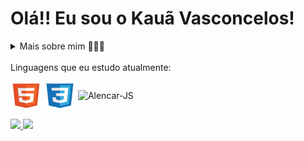 # Olá!! Eu sou o Kauã Vasconcelos!


<details>
  <summary>Mais sobre mim 👱🏻‍♂️</summary>
  
- 🎓 Estou cursando Análise e Desenvolvimento de Sistemas
  
- 💻 Aprendendo: HTML5, CSS3 E JAVASCRIPT
  
- 👨‍💻 Minha paixão é estudar e aprender novos conceitos e tecnologias
  
- 📫 Meu e-mail: kauamonari014@gmail.com

</details>

<div style="display: inline_block"><br>
  Linguagens que eu estudo atualmente:
  <br>
  <br>
  <img  align="center" alt="Alencar-HTML5" height="40" width="50" src="https://raw.githubusercontent.com/devicons/devicon/master/icons/html5/html5-original.svg">
  <img align="center" alt="Alencar-CSS" height="40" width="50" src="https://raw.githubusercontent.com/devicons/devicon/master/icons/css3/css3-original.svg">
  <img align="center" alt="Alencar-JS" height="40" width="50" src="https://cdn.jsdelivr.net/gh/devicons/devicon/icons/javascript/javascript-original.svg">
</div>

<br>

<div>
<a href="https://github.com/GasparKaua">
<img height="160em" src="https://github-readme-stats.vercel.app/api/top-langs/?username=GasparKaua&layout=compact&langs_count=7&theme=dracula"/>
 <img height="160em" src="https://github-readme-stats.vercel.app/api?username=GasparKaua&show_icons=true&theme=dracula&include_all_commits=true&count_private=true"/>
</div>


